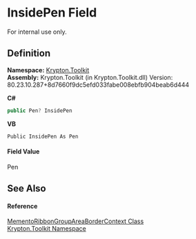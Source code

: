 # InsidePen Field


For internal use only.



## Definition
**Namespace:** <a href="79d2eac2-21f4-54ff-7552-b20c33c30600.md">Krypton.Toolkit</a>  
**Assembly:** Krypton.Toolkit (in Krypton.Toolkit.dll) Version: 80.23.10.287+8d7660f9dc5efd033fabe008ebfb904beab6d444

**C#**
``` C#
public Pen? InsidePen
```
**VB**
``` VB
Public InsidePen As Pen
```



#### Field Value
Pen

## See Also


#### Reference
<a href="c2d78dd2-24d8-3297-2b06-70f90fe690f2.md">MementoRibbonGroupAreaBorderContext Class</a>  
<a href="79d2eac2-21f4-54ff-7552-b20c33c30600.md">Krypton.Toolkit Namespace</a>  

